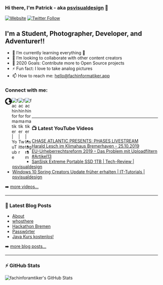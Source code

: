 ### Hi there, I'm Patrick - aka [psvisualdesign][website] 👋

[![Website](https://img.shields.io/website?label=fachinformatiker.app&style=for-the-badge&url=https%3A%2F%2Ffachinformatiker.app)](https://fachinformatiker.app)
[![Twitter Follow](https://img.shields.io/twitter/follow/psvisualdesign?color=1DA1F2&logo=twitter&style=for-the-badge)](https://twitter.com/intent/follow?original_referer=https%3A%2F%2Fgithub.com%2Ffachinformatiker&screen_name=psvisualdesign)

## I'm a Student, Photographer, Developer, and Adventurer!!

- 🌱 I’m currently learning everything 🤣
- 👯 I’m looking to collaborate with other content creators
- 🥅 2020 Goals: Contribute more to Open Source projects
- ⚡ Fun fact: I love to take analog pictures
- 📫 How to reach me: hello@fachinformatiker.app

<!---
### Spotify Playing 🎧

[<img src="https://now-playing-codestackr.vercel.app/api/spotify-playing" alt="codeSTACKr Spotify Playing" width="350" />](https://open.spotify.com/user/swyqyimdc12jajde4vpwd2x1b)
--->

### Connect with me:

[<img align="left" alt="fachinformatiker.app" width="22px" src="https://raw.githubusercontent.com/iconic/open-iconic/master/svg/globe.svg" />][website]
[<img align="left" alt="fachinformatiker | YouTube" width="22px" src="https://cdn.jsdelivr.net/npm/simple-icons@v3/icons/youtube.svg" />][youtube]
[<img align="left" alt="fachinformatiker | Twitter" width="22px" src="https://cdn.jsdelivr.net/npm/simple-icons@v3/icons/twitter.svg" />][twitter]
[<img align="left" alt="fachinformatiker | Instagram" width="22px" src="https://cdn.jsdelivr.net/npm/simple-icons@v3/icons/instagram.svg" />][instagram]

<br />



<br />
<br />

---

### 📺 Latest YouTube Videos

<!-- YOUTUBE:START -->
- [CHASE ATLANTIC PRESENTS: PHASES LIVESTREAM](https://www.youtube.com/watch?v=KWROmsUP9WI)
- [Harald Lesch im Klimahaus Bremerhaven - 25.10.2019](https://www.youtube.com/watch?v=abR9FYsZLaQ)
- [EU-Urheberrechtsreform 2019 – Das Problem mit Uploadfiltern #Artikel13](https://www.youtube.com/watch?v=FtyYbvUw0DU)
- [SanSisk Extreme Portable SSD 1TB | Tech-Review | psvisualdesign](https://www.youtube.com/watch?v=BWYNeeiNFlQ)
- [Windows 10 Spring Creators Update früher erhalten | IT-Tutorials | psvisualdesign](https://www.youtube.com/watch?v=vUmrxlz9lm0)
<!-- YOUTUBE:END -->

➡️ [more videos...](https://youtube.com/psvisualdesign)

---

### 📕 Latest Blog Posts

<!-- BLOG-POST-LIST:START -->
- [About](https://fachinformatiker.app/about)
- [whosthere](https://fachinformatiker.app/whosthere)
- [Hackathon Bremen](https://fachinformatiker.app/hackathon-bremen)
- [Passwörter](https://fachinformatiker.app/passwoerter)
- [Java Kurs kostenlos!](https://fachinformatiker.app/java-kurs-kostenlos)
<!-- BLOG-POST-LIST:END -->

➡️ [more blog posts...](https://fachinformatiker.app)

---

### :zap: GitHub Stats

<img align="left" alt="fachinforamtiker's GitHub Stats" src="https://github-readme-stats.codestackr.vercel.app/api?username=fachinformatiker&show_icons=true&hide_border=true" />



[website]: https://fachinformatiker.app
[twitter]: https://twitter.com/psvisualdesign
[youtube]: https://youtube.com/psvisualdesign
[instagram]: https://instagram.com/psvisualdesign

